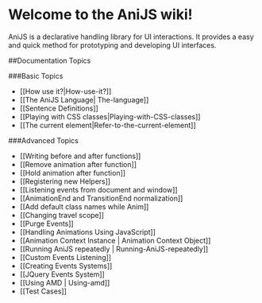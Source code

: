 Welcome to the AniJS wiki!
==========================

AniJS is a declarative handling library for UI interactions. 
It provides a easy and quick method for  prototyping and developing UI interfaces.

##Documentation Topics


###Basic Topics

- [[How use it?|How-use-it?]]
- [[The AniJS Language| The-language]]
- [[Sentence Definitions]]
- [[Playing with CSS classes|Playing-with-CSS-classes]]
- [[The current element|Refer-to-the-current-element]]




###Advanced Topics

- [[Writing before and after functions]]
- [[Remove animation after function]]
- [[Hold animation after function]]
- [[Registering new Helpers]]
- [[Listening events from document and window]]
- [[AnimationEnd and TransitionEnd normalization]]
- [[Add default class names while Anim]]
- [[Changing travel scope]]
- [[Purge Events]]
- [[Handling Animations Using JavaScript]]
- [[Animation Context Instance | Animation Context Object]]
- [[Running AniJS repeatedly | Running-AniJS-repeatedly]]
- [[Custom Events Listening]]
- [[Creating Events Systems]]
- [[JQuery Events System]]
- [[Using AMD | Using-amd]]
- [[Test Cases]]